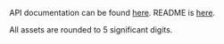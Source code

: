 API documentation can be found [here](https://bitfinex.readme.io/v2/docsi).
README is [here](https://bitfinex.readme.io/v2/docs/readme).

All assets are rounded to 5 significant digits.